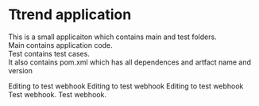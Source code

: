 # Ttrend application

This is a small applicaiton which contains main and test folders.  
Main contains application code.  
Test contains test cases.  
It also contains pom.xml which has all dependences and artfact name and version

Editing to test webhook
Editing to test webhook
Editing to test webhook
Test webhook.
Test webhook.
